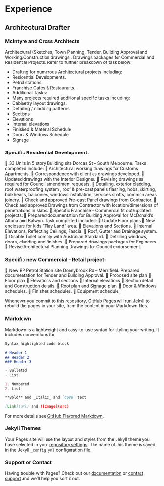 # Experience

## Architectural Drafter
### McIntyre and Cross Architects
Architectural (Sketches, Town Planning, Tender, Building Approval and Working/Construction drawings). Drawings packages for Commercial and Residential Projects. Refer to further breakdown of task below:
- Drafting for numerous Architectural projects including:
- Residential Developments.
- Petrol stations.
- Franchise Cafes & Restaurants.
-	Additional Tasks:
-	Many projects required additional specific tasks including:
-	Cabinetry layout drawings.
- Detailing / cladding patterns.
-	Sections
-	Elevations
- Internal elevations
- Finished & Material Schedule
- Doors & Windows Schedule
- Signage

###	Specific Residential Development:
	33 Units in 5 story Building site Dorcas St – South Melbourne. Tasks completed include:
	Architectural working drawings for Customs Apartments.
	Correspondence with client as drawings developed.
	Updated drawings with the Interior Designer.
	Revising drawings as required for Council amendment requests.
	Detailing, exterior cladding, roof waterproofing system , roof & pre-cast panels flashing, hobs, skirting, bulkheads, balconies, windows installation, services shafts, common areas joinery.
	Check and approved Pre-cast Panel drawings from Contractor. 
	Check and approved Drawings from Contractor with location/dimensions of penetrations in slabs.
	Specific Franchise – Commercial fit out/updated projects:
	Prepared documentation for Building Approval for McDonald’s Altona and Balwyn. Task completed included:
	Update Floor plans
	New enclosure for kids “Play Land” area.
	Elevations and Sections.
	Internal Elevations, Reflecting Ceilings, Fascia.
	Roof, Gutter and Drainage system. 
	Disable Toilet comply with Australian Standard.
	Detailing windows, doors, cladding and finishes.
	Prepared drawings packages for Engineers.
	Revise Architectural Planning Drawings for Council endorsement.

###	Specific new Commercial – Retail project:
	New BP Petrol Station site Donnybrook Rd – Merrifield. Prepared documentation for Tender and Building Approval.
	Proposed site plan
	Floor plan
	Elevations and sections
	Internal elevations
	Section detail and Construction details.
	Roof plan and Signage plan.
	Door & Windows schedules.
	Finishes schedules.
	Equipment schedule.



Whenever you commit to this repository, GitHub Pages will run [Jekyll](https://jekyllrb.com/) to rebuild the pages in your site, from the content in your Markdown files.

### Markdown

Markdown is a lightweight and easy-to-use syntax for styling your writing. It includes conventions for

```markdown
Syntax highlighted code block

# Header 1
## Header 2
### Header 3

- Bulleted
- List

1. Numbered
2. List

**Bold** and _Italic_ and `Code` text

[Link](url) and ![Image](src)
```

For more details see [GitHub Flavored Markdown](https://guides.github.com/features/mastering-markdown/).

### Jekyll Themes

Your Pages site will use the layout and styles from the Jekyll theme you have selected in your [repository settings](https://github.com/lucianodamico/resume/settings). The name of this theme is saved in the Jekyll `_config.yml` configuration file.

### Support or Contact

Having trouble with Pages? Check out our [documentation](https://help.github.com/categories/github-pages-basics/) or [contact support](https://github.com/contact) and we’ll help you sort it out.
